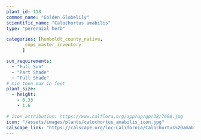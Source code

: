 ```yaml
---
plant_id: 118
common_name: "Golden Globelily"
scientific_name: "Calochortus amabilis"
type: "perennial herb"

categories: [humboldt_county_native,
       cnps_master_inventory
      ]

sun_requirements:
  - "Full Sun"
  - "Part Shade"
  - "Full Shade"
# min then max in feet
plant_size:
  - height: 
    - 0.33
    - 1.6

# icon attribution: https://www.calflora.org/app/up/gp/38/7608.jpg 
icon: "/assets/images/plants/calochortus_amabilis_icon.jpg" 
calscape_link: "https://calscape.org/loc-California/Calochortus%20amabilis(%20)"
---
```



